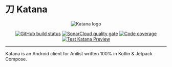 # 刀 Katana

<p align="center">
  <img alt="Katana logo" src="https://gist.githubusercontent.com/alvr/cfdd5e982769b6730ee5f6bc9d1594eb/raw/033da2fdd9a128518ba1f3b43827f16f545acebe/katana_logo.svg"/>
</p>

<p align="center">
  <a href="https://github.com/alvr/katana/actions/workflows/katana.yml"><img alt="GitHub build status" src="https://img.shields.io/github/workflow/status/alvr/katana/Katana?logo=github"/></a>
  <a href="https://sonarcloud.io/summary/new_code?id=alvr_katana"><img alt="SonarCloud quality gate" src="https://img.shields.io/sonar/quality_gate/alvr_katana?logo=sonarcloud&logoColor=white&server=https%3A%2F%2Fsonarcloud.io"/></a>
  <a href="https://app.codecov.io/gh/alvr/katana"><img alt="Code coverage" src="https://img.shields.io/codecov/c/gh/alvr/katana?logo=codecov&logoColor=white"></a>
  <a href="https://portal.testapp.io/apps/install/vbXa5GQvXwARa"><img alt="Test Katana Preview" src="https://img.shields.io/badge/%F0%9F%A5%BC%F0%9F%A7%AA-download%20preview-%230F4C75"/></a>
</p>

---

Katana is an Android client for Anilist written 100% in Kotlin & Jetpack Compose.
